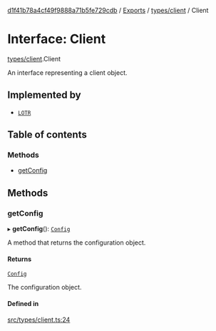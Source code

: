 [d1f41b78a4cf49f9888a71b5fe729cdb](../README.md) / [Exports](../modules.md) / [types/client](../modules/types_client.md) / Client

# Interface: Client

[types/client](../modules/types_client.md).Client

An interface representing a client object.

## Implemented by

- [`LOTR`](../classes/index.LOTR.md)

## Table of contents

### Methods

- [getConfig](types_client.Client.md#getconfig)

## Methods

### getConfig

▸ **getConfig**(): [`Config`](types_client.Config.md)

A method that returns the configuration object.

#### Returns

[`Config`](types_client.Config.md)

The configuration object.

#### Defined in

[src/types/client.ts:24](https://github.com/hatchways-community/d1f41b78a4cf49f9888a71b5fe729cdb/blob/90d5095/src/types/client.ts#L24)
